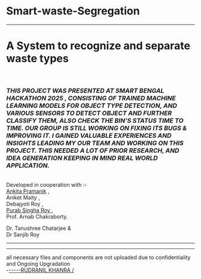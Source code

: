 # Smart-waste-Segregation
<HTML >

  <hr>
  <H1>A System to recognize and separate waste types</H1>
  <br>
  <I> <H3>THIS PROJECT WAS PRESENTED AT SMART BENGAL HACKATHON 2025 , CONSISTING OF TRAINED MACHINE LEARNING  MODELS FOR OBJECT TYPE DETECTION,  AND VARIOUS SENSORS TO DETECT OBJECT AND FURTHER CLASSIFY THEM, ALSO CHECK THE BIN'S STATUS TIME TO TIME. OUR GROUP IS STILL WORKING ON FIXING ITS BUGS & IMPROVING IT. I GAINED VALUABLE EXPERIENCES AND INSIGHTS  LEADING MY OUR TEAM AND WORKING  ON THIS PROJECT. THIS NEEDED A LOT OF PRIOR RESEARCH, AND IDEA GENERATION KEEPING IN MIND REAL WORLD APPLICATION.</H3></I>
  <br>
  Developed in cooperation with :- <br> <a href=https://github.com/Exploretech-ankita> Ankita Pramanik</a>  ,<br> Aniket Maity ,<br> Debajyoti Roy ,<br> <a           href=https://github.com/psroy007>Purab Singha Roy </a> , <br> Prof. Arnab Chakraborty.
  <br>
  
  Dr. Tanushree Chatarjee & <BR>Dr Sanjib Roy

  <hr>
  <hr>
  all necessary files and components are not uploaded due to confidentiality and Ongoing Upgradation
  <BR>
-<A HREF="HTTPS://GITHUB.COM/RUDRANIL5">-----RUDRANIL KHANRA /</A>
</HTML>
